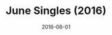 ---
layout: cassette
title: "June Singles (2016)"
date: 2016-06-01
categories: Album
tags: [rexly]
artist: "Rexly"
description: "<hr>1. Tanna Aelan ft. Way Back Production<br>2. Ni-Van Girl (Brown Eye Girl) ft. RiddiikaL & Alix<br>3. Love Crush ft. Krassrut<br>4. Madness ft. Way Back Productions"
artwork: "rexly-june-singles"
side-a: "'rexly_-_tanna_aelan', 'rexly_-_nivan_girl'"
side-b: "'rexly_-_love_crush', 'rexly_-_madness'"
icon: '<i class="demo-icon icon-cassette"></i>'
---